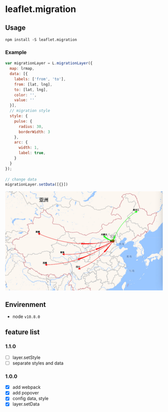 # leaflet.migration

## Usage
```
npm install -S leaflet.migration
```

### Example

```javascript
var migrationLayer = L.migrationLayer({
  map: lrmap,
  data: [{
    labels: ['from', 'to'],
    from: [lat, lng],
    to: [lat, lng],
    color: '',
    value: ''
  }],
  // migration style
  style: {
    pulse: {
      radius: 30,
      borderWidth: 3
    },
    arc: {
      width: 1,
      label: true,
    }
  }
});

// change data
migrationLayer.setData([{}])
```

![alt text](./src/example.jpg)


## Envirenment
- node `v10.8.0`

## feature list
### 1.1.0
- [ ] layer.setStyle
- [ ] separate styles and data

### 1.0.0
- [x] add webpack
- [x] add popover
- [x] config data, style
- [x] layer.setData